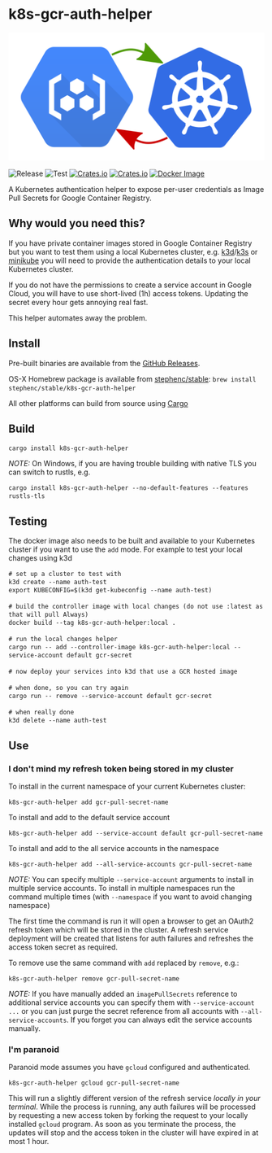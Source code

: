 # k8s-gcr-auth-helper

![Logo](images/logo.svg)

![Release](https://github.com/stephenc/k8s-gcr-auth-helper/workflows/Release/badge.svg) ![Test](https://github.com/stephenc/k8s-gcr-auth-helper/workflows/Test/badge.svg) [![Crates.io](https://img.shields.io/crates/v/k8s-gcr-auth-helper.svg)](https://crates.io/crates/k8s-gcr-auth-helper) [![Crates.io](https://img.shields.io/crates/d/k8s-gcr-auth-helper)](https://crates.io/crates/k8s-gcr-auth-helper) [![Docker Image](https://img.shields.io/docker/pulls/stephenc/k8s-gcr-auth-helper?maxAge=2592000)](https://hub.docker.com/r/stephenc/k8s-gcr-auth-helper/) 

A Kubernetes authentication helper to expose per-user credentials as Image Pull Secrets for Google Container Registry.

## Why would you need this?

If you have private container images stored in Google Container Registry but you want to test them using a local Kubernetes cluster, e.g. [k3d](https://github.com/rancher/k3d)/[k3s](https://github.com/rancher/k3s) or [minikube](https://kubernetes.io/docs/tasks/tools/install-minikube/) you will need to provide the authentication details to your local Kubernetes cluster.

If you do not have the permissions to create a service account in Google Cloud, you will have to use short-lived (1h) access tokens.
Updating the secret every hour gets annoying real fast.

This helper automates away the problem.

## Install

Pre-built binaries are available from the [GitHub Releases](https://github.com/stephenc/k8s-gcr-auth-helper/releases).

OS-X Homebrew package is available from [stephenc/stable](https://github.com/stephenc/homebrew-stable): `brew install stephenc/stable/k8s-gcr-auth-helper`

All other platforms can build from source using [Cargo](https://doc.rust-lang.org/cargo/getting-started/installation.html)

## Build

```
cargo install k8s-gcr-auth-helper
```

*NOTE:* On Windows, if you are having trouble building with native TLS you can switch to rustls, e.g.

```
cargo install k8s-gcr-auth-helper --no-default-features --features rustls-tls
```                                                   

## Testing

The docker image also needs to be built and available to your Kubernetes cluster if you want to use the `add` mode. For example to test your local changes using k3d

```                        
# set up a cluster to test with
k3d create --name auth-test
export KUBECONFIG=$(k3d get-kubeconfig --name auth-test)

# build the controller image with local changes (do not use :latest as that will pull Always)
docker build --tag k8s-gcr-auth-helper:local .                                               

# run the local changes helper
cargo run -- add --controller-image k8s-gcr-auth-helper:local --service-account default gcr-secret

# now deploy your services into k3d that use a GCR hosted image

# when done, so you can try again
cargo run -- remove --service-account default gcr-secret

# when really done
k3d delete --name auth-test
```

## Use

### I don't mind my refresh token being stored in my cluster

To install in the current namespace of your current Kubernetes cluster:

```
k8s-gcr-auth-helper add gcr-pull-secret-name
```                                                                    

To install and add to the default service account

```
k8s-gcr-auth-helper add --service-account default gcr-pull-secret-name
```                                                                    

To install and add to the all service accounts in the namespace

```
k8s-gcr-auth-helper add --all-service-accounts gcr-pull-secret-name
```                                                                    

*NOTE:* You can specify multiple `--service-account` arguments to install in multiple service accounts. To install in multiple namespaces run the command multiple times (with `--namespace` if you want to avoid changing namespace)

The first time the command is run it will open a browser to get an OAuth2 refresh token which will be stored in the cluster. 
A refresh service deployment will be created that listens for auth failures and refreshes the access token secret as required.

To remove use the same command with `add` replaced by `remove`, e.g.:

```
k8s-gcr-auth-helper remove gcr-pull-secret-name
```     

*NOTE:* If you have manually added an `imagePullSecrets` reference to additional service accounts you can specify them with `--service-account ...` or you can just purge the secret reference from all accounts with `--all-service-accounts`. If you forget you can always edit the service accounts manually. 

### I'm paranoid

Paranoid mode assumes you have `gcloud` configured and authenticated.

```
k8s-gcr-auth-helper gcloud gcr-pull-secret-name
``` 

This will run a slightly different version of the refresh service *locally in your terminal*.
While the process is running, any auth failures will be processed by requesting a new access token by forking the request to your locally installed `gcloud` program.
As soon as you terminate the process, the updates will stop and the access token in the cluster will have expired in at most 1 hour.
